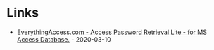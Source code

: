 # Links

* [EverythingAccess.com - Access Password Retrieval Lite - for MS Access Database.](https://www.everythingaccess.com/downloads.asp?I=accesspasswordretrievallite) - 2020-03-10
